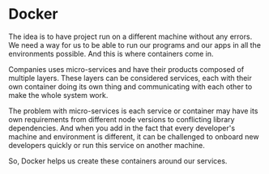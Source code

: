 # Docker

The idea is to have project run on a different machine without any errors. We need a way for us to be able to run our programs and our apps in all the environments possible. And this is where containers come in.

Companies uses micro-services and have their products composed of multiple layers. These layers can be considered services, each with their own container doing its own thing and communicating with each other to make the whole system work.

The problem with micro-services is each service or container may have its own requirements from different node versions to conflicting library dependencies. And when you add in the fact that every developer's machine and environment is different, it can be challenged to onboard new developers quickly or run this service on another machine.

So, Docker helps us create these containers around our services.

